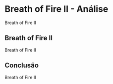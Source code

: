 ---
---

# Breath of Fire II - Análise

Breath of Fire II

## Breath of Fire II

Breath of Fire II

## Conclusão

Breath of Fire II
